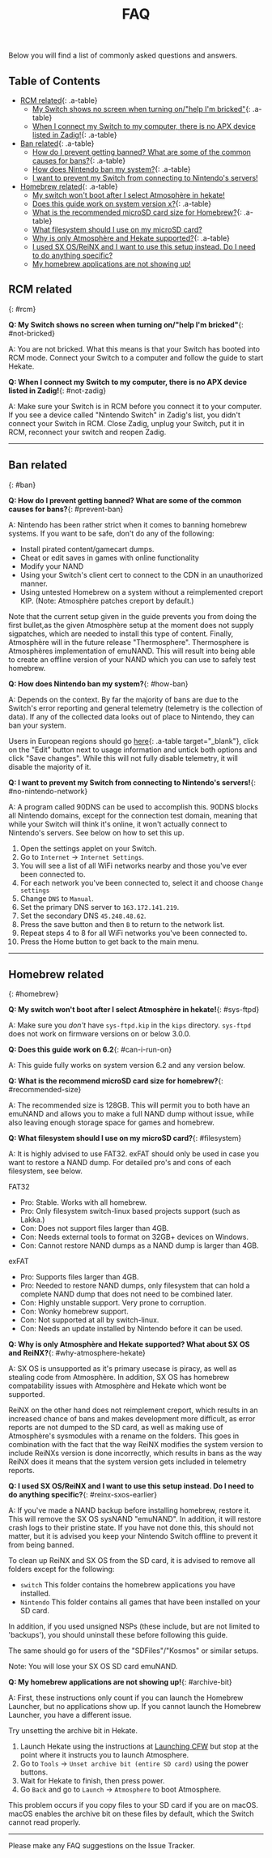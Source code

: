 ﻿---
layout: default
title: FAQ
---

Below you will find a list of commonly asked questions and answers.

## Table of Contents

- [RCM related](#rcm){: .a-table}
  - [My Switch shows no screen when turning on/"help I'm bricked"](#not-bricked){: .a-table}
  - [When I connect my Switch to my computer, there is no APX device listed in Zadig!](#not-zadig){: .a-table}
- [Ban related](#ban){: .a-table}
  - [How do I prevent getting banned? What are some of the common causes for bans?](#prevent-ban){: .a-table}
  - [How does Nintendo ban my system?](#how-ban){: .a-table}
  - [I want to prevent my Switch from connecting to Nintendo's servers!](#no-nintendo-network)
- [Homebrew related](#homebrew){: .a-table}
  - [My switch won't boot after I select Atmosphère in hekate!](#sys-ftpd)
  - [Does this guide work on system version x?](#can-i-run-on){: .a-table}
  - [What is the recommended microSD card size for Homebrew?](#recommended-size){: .a-table}
  - [What filesystem should I use on my microSD card?](#filesystem)
  - [Why is only Atmosphère and Hekate supported?](#why-atmosphere-hekate){: .a-table}
  - [I used SX OS/ReiNX and I want to use this setup instead. Do I need to do anything specific?](#reinx-sxos-earlier)
  - [My homebrew applications are not showing up!](#archive-bit)

## RCM related
{: #rcm}

**Q: My Switch shows no screen when turning on/"help I'm bricked"**{: #not-bricked}

A: You are not bricked. What this means is that your Switch has booted into RCM mode. Connect your Switch to a computer and follow the guide to start Hekate.

**Q: When I connect my Switch to my computer, there is no APX device listed in Zadig!**{: #not-zadig}

A: Make sure your Switch is in RCM before you connect it to your computer. If you see a device called "Nintendo Switch" in Zadig's list, you didn't connect your Switch in RCM. Close Zadig, unplug your Switch, put it in RCM, reconnect your switch and reopen Zadig.

---

## Ban related
{: #ban}

**Q: How do I prevent getting banned? What are some of the common causes for bans?**{: #prevent-ban}

A: Nintendo has been rather strict when it comes to banning homebrew systems. If you want to be safe, don't do any of the following:

- Install pirated content/gamecart dumps.
- Cheat or edit saves in games with online functionality
- Modify your NAND
- Using your Switch's client cert to connect to the CDN in an unauthorized manner.
- Using untested Homebrew on a system without a reimplemented creport KIP. (Note: Atmosphère patches creport by default.)

Note that the current setup given in the guide prevents you from doing the first bullet,as the given Atmosphère setup at the moment does not supply sigpatches, which are needed to install this type of content. Finally, Atmosphère will in the future release "Thermosphere". Thermosphere is Atmosphères implementation of emuNAND. This will result into being able to create an offline version of your NAND which you can use to safely test homebrew.

**Q: How does Nintendo ban my system?**{: #how-ban}

A: Depends on the context. By far the majority of bans are due to the Switch's error reporting and general telemetry (telemetry is the collection of data). If any of the collected data looks out of place to Nintendo, they can ban your system.

Users in European regions should go [here](https://accounts.nintendo.com/setting){: .a-table target="_blank"}, click on the "Edit" button next to usage information and untick both options and click "Save changes". While this will not fully disable telemetry, it will disable the majority of it.

**Q: I want to prevent my Switch from connecting to Nintendo's servers!**{: #no-nintendo-network}

A: A program called 90DNS can be used to accomplish this. 90DNS blocks all Nintendo domains, except for the connection test domain, meaning that while your Switch will think it's online, it won't actually connect to Nintendo's servers. See below on how to set this up.

1. Open the settings applet on your Switch.
2. Go to `Internet` -> `Internet Settings`.
3. You will see a list of all WiFi networks nearby and those you've ever been connected to.
4. For each network you've been connected to, select it and choose `Change settings`
5. Change `DNS` to `Manual`.
6. Set the primary DNS server to `163.172.141.219`.
7. Set the secondary DNS `45.248.48.62`.
8. Press the save button and then `B` to return to the network list.
9. Repeat steps 4 to 8 for all WiFi networks you've been connected to.
10. Press the Home button to get back to the main menu.

---

## Homebrew related
{: #homebrew}

**Q: My switch won't boot after I select Atmosphère in hekate!**{: #sys-ftpd}

A: Make sure you _don't_ have `sys-ftpd.kip` in the `kips` directory. `sys-ftpd` does not work on firmware versions on or below 3.0.0.

**Q: Does this guide work on 6.2**{: #can-i-run-on}

A: This guide fully works on system version 6.2 and any version below.

**Q: What is the recommend microSD card size for homebrew?**{: #recommended-size}

A: The recommended size is 128GB. This will permit you to both have an emuNAND and allows you to make a full NAND dump without issue, while also leaving enough storage space for games and homebrew.

**Q: What filesystem should I use on my microSD card?**{: #filesystem}

A: It is highly advised to use FAT32. exFAT should only be used in case you want to restore a NAND dump. For detailed pro's and cons of each filesystem, see below.

FAT32

- Pro: Stable. Works with all homebrew.
- Pro: Only filesystem switch-linux based projects support (such as Lakka.)
- Con: Does not support files larger than 4GB.
- Con: Needs external tools to format on 32GB+ devices on Windows.
- Con: Cannot restore NAND dumps as a NAND dump is larger than 4GB.

exFAT

- Pro: Supports files larger than 4GB.
- Pro: Needed to restore NAND dumps, only filesystem that can hold a complete NAND dump that does not need to be combined later.
- Con: Highly unstable support. Very prone to corruption.
- Con: Wonky homebrew support.
- Con: Not supported at all by switch-linux.
- Con: Needs an update installed by Nintendo before it can be used.

**Q: Why is only Atmosphère and Hekate supported? What about SX OS and ReiNX?**{: #why-atmosphere-hekate}

A: SX OS is unsupported as it's primary usecase is piracy, as well as stealing code from Atmosphère. In addition, SX OS has homebrew compatability issues with Atmosphère and Hekate which wont be supported.

ReiNX on the other hand does not reimplement creport, which results in an increased chance of bans and makes development more difficult, as error reports are not dumped to the SD card, as well as making use of Atmosphère's sysmodules with a rename on the folders. This goes in combination with the fact that the way ReiNX modifies the system version to include ReiNXs version is done incorrectly, which results in bans as the way ReiNX does it means that the system version gets included in telemetry reports.

**Q: I used SX OS/ReiNX and I want to use this setup instead. Do I need to do anything specific?**{: #reinx-sxos-earlier}

A: If you've made a NAND backup before installing homebrew, restore it. This will remove the SX OS sysNAND "emuNAND". In addition, it will restore crash logs to their pristine state. If you have not done this, this should not matter, but it is advised you keep your Nintendo Switch offline to prevent it from being banned.

To clean up ReiNX and SX OS from the SD card, it is advised to remove all folders except for the following:

- `switch` This folder contains the homebrew applications you have installed.
- `Nintendo` This folder contains all games that have been installed on your SD card.

In addition, if you used unsigned NSPs (these include, but are not limited to 'backups'), you should uninstall these before following this guide.

The same should go for users of the "SDFiles"/"Kosmos" or similar setups.

Note: You will lose your SX OS SD card emuNAND.

**Q: My homebrew applications are not showing up!**{: #archive-bit}

A: First, these instructions only count if you can launch the Homebrew Launcher, but no applications show up. If you cannot launch the Homebrew Launcher, you have a different issue.

Try unsetting the archive bit in Hekate.

1. Launch Hekate using the instructions at [Launching CFW](/launching-cfw/) but stop at the point where it instructs you to launch Atmosphere.
2. Go to `Tools` -> `Unset archive bit (entire SD card)` using the power buttons.
3. Wait for Hekate to finish, then press power.
4. Go `Back` and go to `Launch` -> `Atmosphere` to boot Atmosphere.

This problem occurs if you copy files to your SD card if you are on macOS. macOS enables the archive bit on these files by default, which the Switch cannot read properly.

---

Please make any FAQ suggestions on the Issue Tracker.

